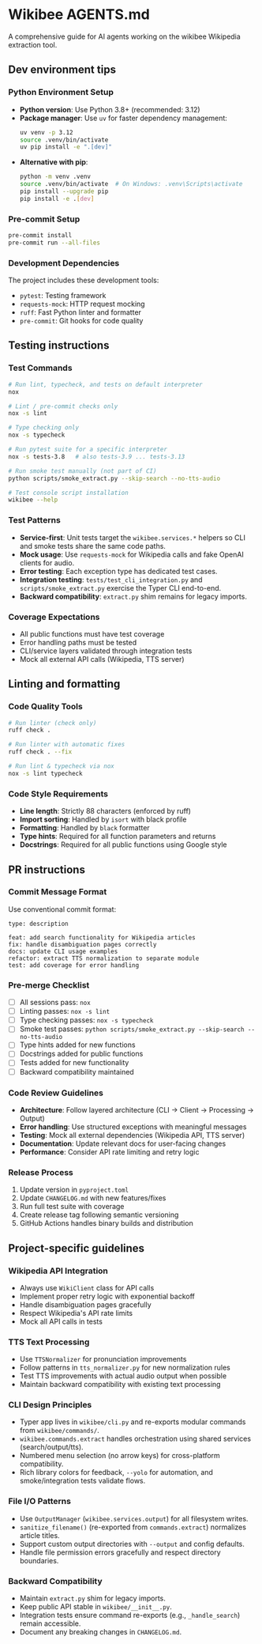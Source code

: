 # Wikibee AGENTS.md

A comprehensive guide for AI agents working on the wikibee Wikipedia extraction tool.

## Dev environment tips

### Python Environment Setup
- **Python version**: Use Python 3.8+ (recommended: 3.12)
- **Package manager**: Use `uv` for faster dependency management:
  ```bash
  uv venv -p 3.12
  source .venv/bin/activate
  uv pip install -e ".[dev]"
  ```
- **Alternative with pip**:
  ```bash
  python -m venv .venv
  source .venv/bin/activate  # On Windows: .venv\Scripts\activate
  pip install --upgrade pip
  pip install -e .[dev]
  ```

### Pre-commit Setup
```bash
pre-commit install
pre-commit run --all-files
```

### Development Dependencies
The project includes these development tools:
- `pytest`: Testing framework
- `requests-mock`: HTTP request mocking
- `ruff`: Fast Python linter and formatter
- `pre-commit`: Git hooks for code quality

## Testing instructions

### Test Commands
```bash
# Run lint, typecheck, and tests on default interpreter
nox

# Lint / pre-commit checks only
nox -s lint

# Type checking only
nox -s typecheck

# Run pytest suite for a specific interpreter
nox -s tests-3.8   # also tests-3.9 ... tests-3.13

# Run smoke test manually (not part of CI)
python scripts/smoke_extract.py --skip-search --no-tts-audio

# Test console script installation
wikibee --help
```

### Test Patterns
- **Service-first**: Unit tests target the `wikibee.services.*` helpers so CLI and smoke tests share the same code paths.
- **Mock usage**: Use `requests-mock` for Wikipedia calls and fake OpenAI clients for audio.
- **Error testing**: Each exception type has dedicated test cases.
- **Integration testing**: `tests/test_cli_integration.py` and `scripts/smoke_extract.py` exercise the Typer CLI end-to-end.
- **Backward compatibility**: `extract.py` shim remains for legacy imports.

### Coverage Expectations
- All public functions must have test coverage
- Error handling paths must be tested
- CLI/service layers validated through integration tests
- Mock all external API calls (Wikipedia, TTS server)

## Linting and formatting

### Code Quality Tools
```bash
# Run linter (check only)
ruff check .

# Run linter with automatic fixes
ruff check . --fix

# Run lint & typecheck via nox
nox -s lint typecheck
```

### Code Style Requirements
- **Line length**: Strictly 88 characters (enforced by ruff)
- **Import sorting**: Handled by `isort` with black profile
- **Formatting**: Handled by `black` formatter
- **Type hints**: Required for all function parameters and returns
- **Docstrings**: Required for all public functions using Google style

## PR instructions

### Commit Message Format
Use conventional commit format:
```
type: description

feat: add search functionality for Wikipedia articles
fix: handle disambiguation pages correctly
docs: update CLI usage examples
refactor: extract TTS normalization to separate module
test: add coverage for error handling
```

### Pre-merge Checklist
- [ ] All sessions pass: `nox`
- [ ] Linting passes: `nox -s lint`
- [ ] Type checking passes: `nox -s typecheck`
- [ ] Smoke test passes: `python scripts/smoke_extract.py --skip-search --no-tts-audio`
- [ ] Type hints added for new functions
- [ ] Docstrings added for public functions
- [ ] Tests added for new functionality
- [ ] Backward compatibility maintained

### Code Review Guidelines
- **Architecture**: Follow layered architecture (CLI → Client → Processing → Output)
- **Error handling**: Use structured exceptions with meaningful messages
- **Testing**: Mock all external dependencies (Wikipedia API, TTS server)
- **Documentation**: Update relevant docs for user-facing changes
- **Performance**: Consider API rate limiting and retry logic

### Release Process
1. Update version in `pyproject.toml`
2. Update `CHANGELOG.md` with new features/fixes
3. Run full test suite with coverage
4. Create release tag following semantic versioning
5. GitHub Actions handles binary builds and distribution

## Project-specific guidelines

### Wikipedia API Integration
- Always use `WikiClient` class for API calls
- Implement proper retry logic with exponential backoff
- Handle disambiguation pages gracefully
- Respect Wikipedia's API rate limits
- Mock all API calls in tests

### TTS Text Processing
- Use `TTSNormalizer` for pronunciation improvements
- Follow patterns in `tts_normalizer.py` for new normalization rules
- Test TTS improvements with actual audio output when possible
- Maintain backward compatibility with existing text processing

### CLI Design Principles
- Typer app lives in `wikibee/cli.py` and re-exports modular commands from `wikibee/commands/`.
- `wikibee.commands.extract` handles orchestration using shared services (search/output/tts).
- Numbered menu selection (no arrow keys) for cross-platform compatibility.
- Rich library colors for feedback, `--yolo` for automation, and smoke/integration tests validate flows.

### File I/O Patterns
- Use `OutputManager` (`wikibee.services.output`) for all filesystem writes.
- `sanitize_filename()` (re-exported from `commands.extract`) normalizes article titles.
- Support custom output directories with `--output` and config defaults.
- Handle file permission errors gracefully and respect directory boundaries.

### Backward Compatibility
- Maintain `extract.py` shim for legacy imports.
- Keep public API stable in `wikibee/__init__.py`.
- Integration tests ensure command re-exports (e.g., `_handle_search`) remain accessible.
- Document any breaking changes in `CHANGELOG.md`.
